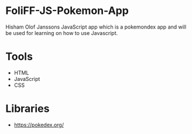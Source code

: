 # FoliFF-JS-Pokemon-App
 Hisham Olof Janssons JavaScript app
which is a pokemondex app and will be used for learning on how to use Javascript.

# Tools
- HTML
- JavaScript
- CSS

# Libraries
- https://pokedex.org/
